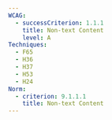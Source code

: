 ```yaml
---
WCAG:
  - successCriterion: 1.1.1
    title: Non-text Content
    level: A
Techniques:
  - F65
  - H36
  - H37
  - H53
  - H24
Norm:
  - criterion: 9.1.1.1
    title: Non-text Content
---
```

